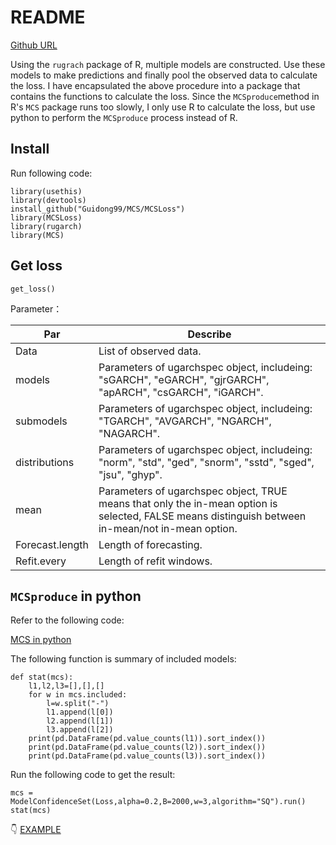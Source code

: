 # README
[Github URL](https://github.com/Guidong99/MCS)

Using the `rugrach` package of R, multiple models are constructed. Use these models to make predictions and finally pool the observed data to calculate the loss.
I have encapsulated the above procedure into a package that contains the functions to calculate the loss.
Since the `MCSproduce`method in R's `MCS` package runs too slowly, I only use R to calculate the loss, but use python to perform the `MCSproduce` process instead of R.

## Install

Run following code:

```
library(usethis)
library(devtools)
install_github("Guidong99/MCS/MCSLoss")
library(MCSLoss)
library(rugarch)
library(MCS)
```

## Get loss

```
get_loss()
```

Parameter：

| Par             | Describe                                                                                                                                          |
|-----------------|---------------------------------------------------------------------------------------------------------------------------------------------------|
| Data            | List of observed data.                                                                                                                            |
| models          | Parameters of ugarchspec object, includeing: "sGARCH", "eGARCH", "gjrGARCH", "apARCH", "csGARCH", "iGARCH".                                       |
| submodels       | Parameters of ugarchspec object, includeing: "TGARCH", "AVGARCH", "NGARCH", "NAGARCH".                                                            |
| distributions   | Parameters of ugarchspec object, includeing: "norm", "std", "ged", "snorm", "sstd", "sged", "jsu", "ghyp".                                        |
| mean            | Parameters of ugarchspec object, TRUE means that only the in-mean option is selected, FALSE means distinguish between in-mean/not in-mean option. |
| Forecast.length | Length of forecasting.                                                                                                                            |
| Refit.every     | Length of refit windows.                                                                                                                          |

## `MCSproduce` in python

Refer to the following code:

[MCS in python](https://michael-gong.com/blogs/model-confidence-set/)

The following function is summary of included models:

```
def stat(mcs):
    l1,l2,l3=[],[],[]
    for w in mcs.included:
        l=w.split("-")
        l1.append(l[0])
        l2.append(l[1])
        l3.append(l[2])
    print(pd.DataFrame(pd.value_counts(l1)).sort_index())
    print(pd.DataFrame(pd.value_counts(l2)).sort_index())
    print(pd.DataFrame(pd.value_counts(l3)).sort_index())
```

Run the following code to get the result:

```
mcs = ModelConfidenceSet(Loss,alpha=0.2,B=2000,w=3,algorithm="SQ").run()
stat(mcs)
```
👇
[EXAMPLE](https://github.com/Guidong99/MCS/blob/main/Example/Example.md)
